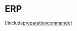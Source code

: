 # ERP

[!include[preparationcommande](erp.preparationcommande.autogen.md)]






































































































